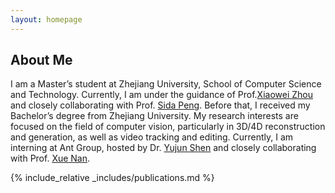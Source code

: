 ```yaml
---
layout: homepage
---
```


## About Me
I am a Master’s student at Zhejiang University, School of Computer Science and Technology. Currently, I am
under the guidance of Prof.[Xiaowei Zhou](http://xzhou.me/) and closely collaborating with Prof. [Sida Peng](https://pengsida.net/). Before that, I received
my Bachelor’s degree from Zhejiang University. My research interests are focused on the field of computer vision, particularly in
3D/4D reconstruction and generation, as well as video tracking and editing. Currently, I am interning at Ant
Group, hosted by Dr. [Yujun Shen](https://shenyujun.github.io/) and closely collaborating with Prof. [Xue Nan](https://xuenan.net/).

{% include_relative _includes/publications.md %}

